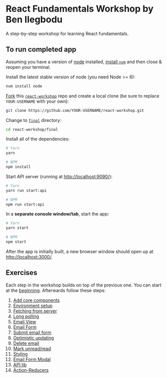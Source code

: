# React Fundamentals Workshop by Ben Ilegbodu

A step-by-step workshop for learning React fundamentals.

## To run completed app

Assuming you have a version of [node](https://nodejs.org/en/) installed, [install `nvm`](https://github.com/creationix/nvm#install-script) and then close & reopen your terminal.

Install the latest stable version of node (you need Node >= 6):

```sh
nvm install node
```

[Fork](https://help.github.com/articles/fork-a-repo/) this [`react-workshop`](./) repo and create a local clone (be sure to replace `YOUR-USERNAME` with your own):

```sh
git clone https://github.com/YOUR-USERNAME/react-workshop.git
```

Change to [`final`](final/) directory:

```sh
cd react-workshop/final
```

Install all of the dependencies:

```sh
# Yarn
yarn

# NPM
npm install
```

Start API server (running at [http://localhost:9090/](http://localhost:9090/)):

```sh
# Yarn
yarn run start:api

# NPM
npm run start:api
```

In a **separate console window/tab**, start the app:

```sh
# Yarn
yarn start

# NPM
npm start
```

After the app is initially built, a new browser window should open up at [http://localhost:3000/](http://localhost:3000/).

## Exercises

Each step in the workshop builds on top of the previous one. You can start at the [beginning](00-begin/). Afterwards follow these steps:

1. [Add core components](01-core-components/)
1. [Environment setup](02-env-setup/)
1. [Fetching from server](03-fetch/)
1. [Long polling](04-polling/)
1. [Email View](05-email-view/)
1. [Email Form](06-email-form/)
1. [Submit email form](07-submit-email-form/)
1. [Optimistic updating](08-optimistic-updating/)
1. [Delete email](09-delete-email/)
1. [Mark unread/read](10-mark-unread/)
1. [Styling](11-styling/)
1. [Email Form Modal](12-email-form-modal/)
1. [API lib](13-api-lib/)
1. [Action-Reducers](14-action-reducers/)

